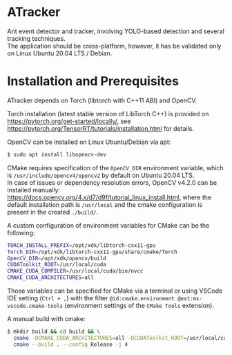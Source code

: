 # ATracker
Ant event detector and tracker, involving YOLO-based detection and several tracking techniques.  
The application should be cross-platform, however, it has be validated only on Linux Ubuntu 20.04 LTS / Debian.

# Installation and Prerequisites
ATracker depends on Torch (libtorch with C++11 ABI) and OpenCV.

Torch installation (latest stable version of LibTorch C++) is provided on https://pytorch.org/get-started/locally/, see https://pytorch.org/TensorRT/tutorials/installation.html for details.

OpenCV can be installed on Linux Ubuntu/Debian via apt:
```sh
$ sudo apt install libopencv-dev
```
CMake requires specification of the `OpenCV_DIR` environment variable, which is `/usr/include/opencv4/opencv2` by default on Ubuntu 20.04 LTS.  
In case of issues or dependency resolution errors, OpenCV v4.2.0 can be installed manually: https://docs.opencv.org/4.x/d7/d9f/tutorial_linux_install.html, where the default installation path is `/usr/local` and the cmake configuration is present in the created `./build/`.

A custom configuration of environment variables for CMake can be the following:
```sh
TORCH_INSTALL_PREFIX=/opt/xdk/libtorch-cxx11-gpu
Torch_DIR=/opt/xdk/libtorch-cxx11-gpu/share/cmake/Torch
OpenCV_DIR=/opt/xdk/opencv/build
CUDAToolkit_ROOT=/usr/local/cuda
CMAKE_CUDA_COMPILER=/usr/local/cuda/bin/nvcc
CMAKE_CUDA_ARCHITECTURES=all
```
Those variables can be specified for CMake via a terminal or using VSCode IDE setting (`Ctrl + ,`) with the filter `@id:cmake.environment @ext:ms-vscode.cmake-tools` (environment settings of the `CMake Tools` extension).

A manual build with cmake:
```sh
$ mkdir build && cd build && \
  cmake -DCMAKE_CUDA_ARCHITECTURES=all -DCUDAToolkit_ROOT=/usr/local/cuda -DCMAKE_CUDA_COMPILER=/usr/local/cuda/bin/nvcc -DOpenCV_DIR=/opt/xdk/opencv/build -DTORCH_INSTALL_PREFIX=/opt/xdk/libtorch-cxx11-gpu -DTorch_DIR=/opt/xdk/libtorch-cxx11-gpu/share/cmake/Torch .. && \
  cmake --build . --config Release -j 4
```
